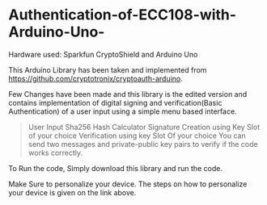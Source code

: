 # Authentication-of-ECC108-with-Arduino-Uno-
Hardware used: Sparkfun CryptoShield and Arduino Uno

This Arduino Library has been taken and implemented from https://github.com/cryptotronix/cryptoauth-arduino.

Few Changes have been made and this library is the edited version and contains implementation of digital signing and verification(Basic Authentication) of a user input using a simple menu based interface.

>User Input
>Sha256 Hash Calculator
>Signature Creation using Key Slot of your choice
>Verification using key Slot Of your choice
>You can send two messages and private-public key pairs to verify if the code works correctly.

To Run the code,
Simply download this library and run the code.

Make Sure to personalize your device. The steps on how to personalize your device is given on the link above.




